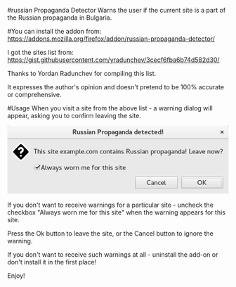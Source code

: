 #russian Propaganda Detector
Warns the user if the current site is a part of the Russian propaganda in Bulgaria.

#You can install the addon from:
https://addons.mozilla.org/firefox/addon/russian-propaganda-detector/

I got the sites list from:
https://gist.githubusercontent.com/yradunchev/3cecf6fba6b74d582d30/

Thanks to Yordan Radunchev for compiling this list.

It expresses the author's opinion and doesn't pretend to be 100% accurate or comprehensive.

#Usage
When you visit a site from the above list - a warning dialog will appear, asking you to confirm leaving the site.

![Screenshot of the dialog box](russian_propaganda_detected.png)

If you don't want to receive warnings for a particular site - uncheck the checkbox "Always worn me for this site" when the warning appears for this site.

Press the Ok button to leave the site, or the Cancel button to ignore the warning.

If you don't want to receive such warnings at all - uninstall the add-on or don't install it in the first place!


Enjoy!

